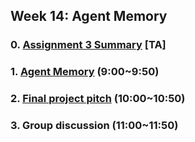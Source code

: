 ## Week 14: Agent Memory
### 0. [Assignment 3 Summary](https://docs.google.com/presentation/d/1QkKLfTJeGnA5BqUV0h3skc1aCUP79sKtPzybnuLdfbc/edit?usp=sharing) [TA] 
### 1. [Agent Memory](https://docs.google.com/presentation/d/12CiCGynYl0fdSiCt7-gOOXjtnRt2tyDs/edit?slide=id.p1#slide=id.p1) (9:00~9:50)
### 2. [Final project pitch](https://ncueeclass.ncu.edu.tw/course/homework/56838) (10:00~10:50)
### 3. Group discussion (11:00~11:50) 